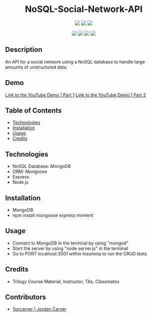 <h1 align="center">NoSQL-Social-Network-API</h1>
  
<p align="center">
    <img src="https://img.shields.io/github/repo-size/1jorcarver/nosql-social-network-api" />
    <img src="https://img.shields.io/github/languages/top/1jorcarver/nosql-social-network-api"  />
    <img src="https://img.shields.io/github/last-commit/1jorcarver/nosql-social-network-api" >
</p>  
<p align="center">
    <img src="https://img.shields.io/badge/javascript-yellow" />
    <img src="https://img.shields.io/badge/express-orange" />
    <img src="https://img.shields.io/badge/mongoose-blue"  />
    <img src="https://img.shields.io/badge/MongoDB-green"  />
</p>

## Description 

An API for a social network using a NoSQL database to handle large amounts of unstructured data.

## Demo

[Link to the YouTube Demo | Part 1](https://youtu.be/iv-58waoA_U)
[Link to the YouTube Demo | Part 2](https://youtu.be/_bHzhcL7mec)

## Table of Contents
* [Technologies](#technologies)
* [Installation](#installation)
* [Usage](#usage)
* [Credits](#credits)

## Technologies
- NoSQL Database: MongoDB
- ORM: Mongoose
- Express 
- Node.js

## Installation
- MongoDB
- npm install mongoose express moment

## Usage
- Connect to MongoDB in the terminal by using "mongod"
- Start the server by using "node server.js" in the terminal
- Go to PORT localhost:3001 within Insomnia to run the CRUD tests

## Credits
- Trilogy Course Material, Instructor, TAs, Classmates

## Contributors
- [1jorcarver | Jordan Carver](https://github.com/1jorcarver)